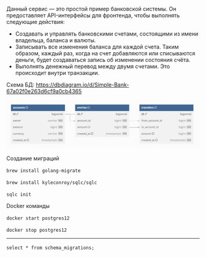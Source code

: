 Данный сервис — это простой пример банковской системы. Он предоставляет API-интерфейсы для фронтенда, чтобы выполнять следующие действия:

- Создавать и управлять банковскими счетами, состоящими из имени владельца, баланса и валюты.
- Записывать все изменения баланса для каждой счета. Таким образом, каждый раз, когда на счет добавляются или списываются деньги, будет создаваться запись об изменении состояния счёта.
- Выполнять денежный перевод между двумя счетами. Это происходит внутри транзакции.

Схема БД: https://dbdiagram.io/d/Simple-Bank-67a02f0e263d6cf9a0cb4365 

![alt text](imgs/db_scheme.png)


Создание миграций

```brew install golang-migrate```

```brew install kyleconroy/sqlc/sqlc```

```sqlc init```

Docker команды

```docker start postgres12```

```docker stop postgres12```

---------------------------------------

```select * from schema_migrations;```


